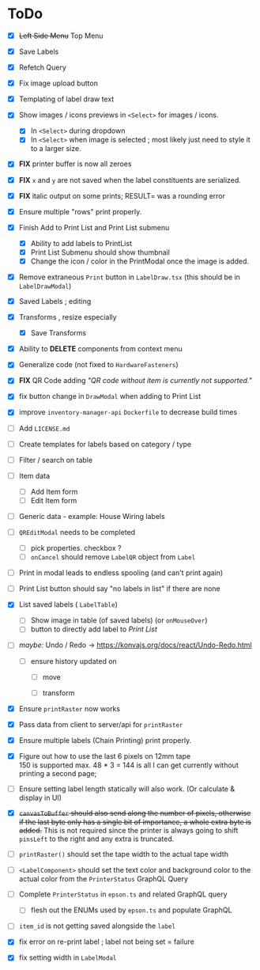 # ToDo


* [x] ~~Left Side Menu~~ Top Menu
* [x] Save Labels
* [x] Refetch Query
* [x] Fix image upload button
* [x] Templating of label draw text
* [x] Show images / icons previews in `<Select>` for images / icons.
  * [x] In `<Select>` during dropdown
  * [x] In `<Select>` when image is selected ; most likely just need to style it to a larger size.
* [x] **FIX** printer buffer is now all zeroes
* [x] **FIX** `x` and `y` are not saved when the label constituents are serialized.
* [x] **FIX** italic output on some prints; RESULT= was a rounding error
* [x] Ensure multiple "rows" print properly.
* [x] Finish Add to Print List and Print List submenu
  * [x] Ability to add labels to PrintList
  * [x] Print List Submenu should show thumbnail
  * [x] Change the icon / color in the PrintModal once the image is added.
* [x] Remove extraneous `Print` button in `LabelDraw.tsx` (this should be in `LabelDrawModal`)
* [x] Saved Labels ; editing
* [x] Transforms , resize especially
  * [x] Save Transforms
* [x] Ability to **DELETE** components from context menu
* [x] Generalize code (not fixed to `HardwareFasteners`)
* [x] **FIX** QR Code adding _"QR code without item is currently not supported."_
* [x] fix button change in `DrawModal` when adding to Print List
* [x] improve `inventory-manager-api` `Dockerfile` to decrease build times


* [ ] Add `LICENSE.md`
* [ ] Create templates for labels based on category / type
* [ ] Filter / search on table
* [ ] Item data
  * [ ] Add Item form
  * [ ] Edit Item form
* [ ] Generic data - example: House Wiring labels
* [ ] `QREditModal` needs to be completed
  * [ ] pick properties. checkbox ?
  * [ ] `onCancel` should remove `LabelQR` object from `Label`
* [ ] Print in modal leads to endless spooling (and can't print again)
* [ ] Print List button should say "no labels in list" if there are none


* [x] List saved labels ( `LabelTable`)
  * [ ] Show image in table (of saved labels) (or `onMouseOver`)
  * [ ] button to directly add label to *Print List*
* [ ] _maybe:_ Undo / Redo → <https://konvajs.org/docs/react/Undo-Redo.html>
  * [ ] ensure history updated on
    * [ ] move
    * [ ] transform


* [x] Ensure `printRaster` now works
* [x] Pass data from client to server/api for `printRaster`
* [x] Ensure multiple labels (Chain Printing) print properly.
* [x] Figure out how to use the last 6 pixels on 12mm tape  
      150 is supported max. 48 * 3 = 144 is all I can get currently without printing a second page;
* [ ] Ensure setting label length statically will also work. (Or calculate & display in UI)
* [x] ~~`canvasToBuffer` should also send along the number of pixels, otherwise if the last byte only has a single bit of importance, a whole extra byte is added.~~ This is not required since the printer is always going to shift `pinsLeft` to the right and any extra is truncated.
* [ ] `printRaster()` should set the tape width to the actual tape width
* [ ] `<LabelComponent>` should set the text color and background color to the actual color from the `PrinterStatus` GraphQL Query
* [ ] Complete `PrinterStatus` in `epson.ts` and related GraphQL query
  * [ ] flesh out the ENUMs used by `epson.ts` and populate GraphQL
* [ ] `item_id` is not getting saved alongside the `label`
* [x] fix error on re-print label ; label not being set = failure
* [x] fix setting width in `LabelModal`